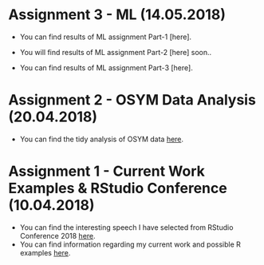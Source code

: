 # Assignment 3 - ML (14.05.2018)

- You can find results of ML assignment Part-1 [here].

- You will find results of ML assignment Part-2 [here] soon..

- You can find results of ML assignment Part-3 [here].

# Assignment 2 - OSYM Data Analysis (20.04.2018)

- You can find the tidy analysis of OSYM data [here](osym_data_analysis_template.html).

# Assignment 1 - Current Work Examples & RStudio Conference (10.04.2018)

- You can find the interesting speech I have selected from RStudio Conference 2018 [here](https://www.rstudio.com/resources/videos/open-source-solutions-for-medical-marijuana/). 
- You can find information regarding my current work and possible R examples [here](assignment_1.html).
